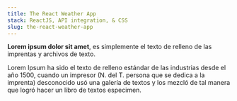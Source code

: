```yaml
---
title: The React Weather App
stack: ReactJS, API integration, & CSS
slug: the-react-weather-app
---
```


**Lorem ipsum dolor sit amet**, es simplemente el texto de relleno de las imprentas y archivos de texto.

Lorem Ipsum ha sido el texto de relleno estándar de las industrias desde el año 1500, cuando un impresor (N. del T. persona que se dedica a la imprenta) desconocido usó una galería de textos y los mezcló de tal manera que logró hacer un libro de textos especimen.
